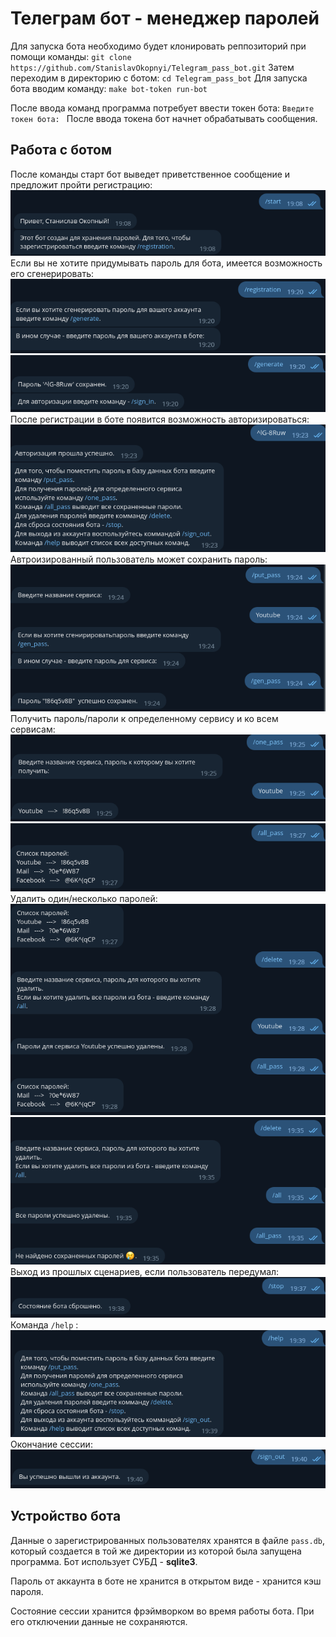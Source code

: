# Телеграм бот - менеджер паролей

Для запуска бота необходимо будет клонировать реппозиторий при помощи команды:
`git clone https://github.com/StanislavOkopnyi/Telegram_pass_bot.git`
Затем переходим в директорию с ботом:
`cd Telegram_pass_bot`
Для запуска бота вводим команду:
`make bot-token run-bot`

После ввода команд программа потребует ввести токен бота:
`Введите токен бота: `
После ввода токена бот начнет обрабатывать сообщения.

## Работа с ботом
После команды старт бот выведет приветственное сообщение и предложит пройти регистрацию:
![](https://github.com/StanislavOkopnyi/telegram_pass_bot_images/blob/main/Hi_message.png)
Если вы не хотите придумывать пароль для бота, имеется возможность его сгенерировать:
![](https://github.com/StanislavOkopnyi/telegram_pass_bot_images/blob/main/Registration.png)
![](https://github.com/StanislavOkopnyi/telegram_pass_bot_images/blob/main/registration_pass_gen.png)
После регистрации в боте появится возможность авторизироваться:
![](https://github.com/StanislavOkopnyi/telegram_pass_bot_images/blob/main/sign_in.png)
Автроизированный пользователь может сохранить пароль:
![](https://github.com/StanislavOkopnyi/telegram_pass_bot_images/blob/main/Password_saving.png)
Получить пароль/пароли к определенному сервису и ко всем сервисам:
![](https://github.com/StanislavOkopnyi/telegram_pass_bot_images/blob/main/get_one_password.png)
![](https://github.com/StanislavOkopnyi/telegram_pass_bot_images/blob/main/get_all_pass.png)
Удалить один/несколько паролей:
![](https://github.com/StanislavOkopnyi/telegram_pass_bot_images/blob/main/one_pass_delete.png)
![](https://github.com/StanislavOkopnyi/telegram_pass_bot_images/blob/main/delete_all_pass.png)
Выход из прошлых сценариев, если пользователь передумал:
![](https://github.com/StanislavOkopnyi/telegram_pass_bot_images/blob/main/stop.png)
Команда `/help` :
![](https://github.com/StanislavOkopnyi/telegram_pass_bot_images/blob/main/help.png)
Окончание сессии:
![](https://github.com/StanislavOkopnyi/telegram_pass_bot_images/blob/main/sign_out.png)
## Устройство бота
Данные о зарегистрированных пользователях хранятся в файле `pass.db`, который создается в той же директории из которой была запущена программа. Бот использует СУБД - **sqlite3**.

Пароль от аккаунта в боте не хранится в открытом виде - хранится кэш пароля. 

Состояние сессии хранится фрэймворком во время работы бота. При его отключении данные не сохраняются.
